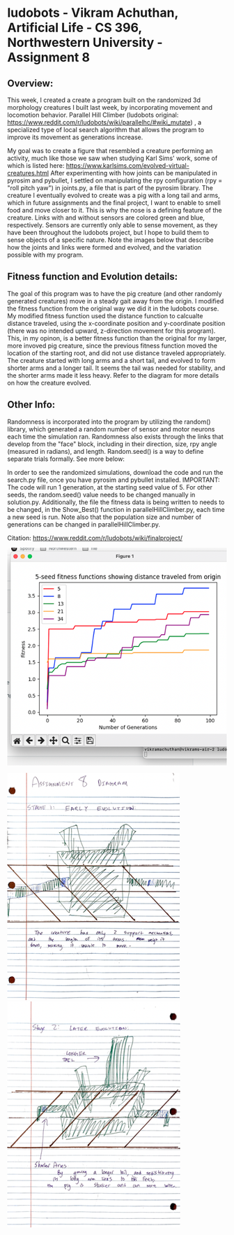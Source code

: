 # ludobots - Vikram Achuthan, Artificial Life - CS 396, Northwestern University - Assignment 8 

## Overview:

This week, I created a create a program built on the randomized 3d morphology creatures I built last week, by incorporating movement and locomotion behavior. Parallel Hill Climber (ludobots original: https://www.reddit.com/r/ludobots/wiki/parallelhc/#wiki_mutate)
, a specialized type of local search algorithm that allows the program to improve its movement as generations increase. 

My goal was to create a figure that resembled a creature performing an activity, much like those we saw when studying Karl Sims' work, some of which is listed here: https://www.karlsims.com/evolved-virtual-creatures.html After experimenting with how joints can be manipulated in pyrosim and pybullet, I settled on manipulating the rpy configuration (rpy = "roll pitch yaw") in joints.py, a file that is part of the pyrosim library. The creature I eventually evolved to create was a pig with a long tail and arms, which in future assignments and the final project, I want to enable to smell food and move closer to it. This is why the nose is a defining feature of the creature. Links with and without sensors are colored green and blue, respectively. Sensors are currently only able to sense movement, as they have been throughout the ludobots project, but I hope to build them to sense objects of a specific nature. Note the images below that describe how the joints and links were formed and evolved, and the variation possible with my program. 

## Fitness function and Evolution details:

The goal of this program was to have the pig creature (and other randomly generated creatures) move in a steady gait away from the origin. I modified the fitness function from the original way we did it in the ludobots course. My modified fitness function used the distance function to calcualte distance traveled, using the x-coordinate position and y-coordinate position (there was no intended upward, z-direction movement for this program). This, in my opinon, is a better fitness function than the original for my larger, more invoved pig creature, since the previous fitness function moved the location of the starting root, and did not use distance traveled appropriately. The creature started with long arms and a short tail, and evolved to form shorter arms and a longer tail. It seems the tail was needed for stability, and the shorter arms made it less heavy. Refer to the diagram for more details on how the creature evolved.  


## Other Info:

Randomness is incorporated into the program by utilizing the random() library, which generated a random number of sensor and motor neurons each time the simulation ran. Randomness also exists through the links that develop from the "face" block, including in their direction, size, rpy angle (measured in radians), and length. Random.seed() is a way to define separate trials formally. See more below:

In order to see the randomized simulations, download the code and run the search.py file, once you have pyrosim and pybullet installed. IMPORTANT: The code will run 1 generation, at the starting seed value of 5. For other seeds, the random.seed() value needs to be changed manually in solution.py. Additionally, the file the fitness data is being written to needs to be changed, in the Show_Best() function in parallelHillClimber.py, each time a new seed is run. Note also that the population size and number of generations can be changed in parallelHillClimber.py. 

Citation: https://www.reddit.com/r/ludobots/wiki/finalproject/


![assignment8_graph](/assignment8graph.png)

![assignment8diagram](/assignment8diagram1.png)
![assignment8diagram2](/assignment8diagram2.png)


